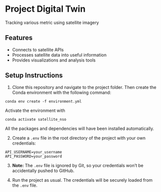 # Project Digital Twin
Tracking various metric using satellite imagery

## Features

- Connects to satellite APIs
- Processes satellite data into useful information
- Provides visualizations and analysis tools

## Setup Instructions

1. Clone this repository and navigate to the project folder. Then create the Conda environment with the following command:

`conda env create -f environment.yml`

Activate the environment with

`conda activate satellite_nso`

All the packages and dependencies will have been installed automatically.

2. Create a `.env` file in the root directory of the project with your own credentials:

`API_USERNAME=your_username`  
`API_PASSWORD=your_password`


3. **Note:** The `.env` file is ignored by Git, so your credentials won’t be accidentally pushed to GitHub.

4. Run the project as usual. The credentials will be securely loaded from the `.env` file.
